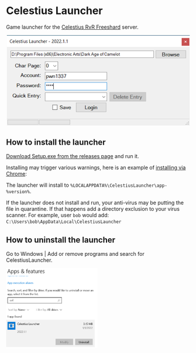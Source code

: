 # Celestius Launcher

Game launcher for the [Celestius RvR Freeshard](https://celestiusrvr.com/) server.

<p align="center">
  <a href="https://github.com/daoc-celestius/celestius-launcher/releases/latest">
    <img src="./assets/launcher_example.png" alt="drawing" width="500"/>
  </a>
</p>

## How to install the launcher
[Download Setup.exe from the releases page](https://github.com/daoc-celestius/celestius-launcher/releases/latest) and run it.

Installing may trigger various warnings, here is an example of [installing via Chrome](docs/install-chrome.md):

The launcher will install to `%LOCALAPPDATA%\CelestiusLauncher\app-%version%`.

If the launcher does not install and run, your anti-virus may be putting the file in quarantine.  If that happens add a directory exclusion to your virus scanner. For example, user `bob` would add: `C:\Users\bob\AppData\Local\CelestiusLauncher`

## How to uninstall the launcher

Go to Windows | Add or remove programs and search for CelestiusLauncher.

<img src="./assets/launcher_uninstall.PNG" width="250" >